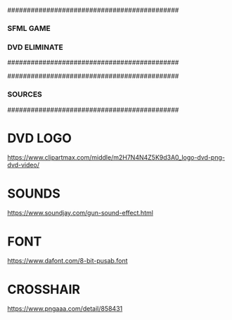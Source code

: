 ############################################
###				SFML GAME				 ###
###			  DVD ELIMINATE				 ###
############################################

############################################
###				 SOURCES				 ###
############################################

# DVD LOGO #
https://www.clipartmax.com/middle/m2H7N4N4Z5K9d3A0_logo-dvd-png-dvd-video/

# SOUNDS #
https://www.soundjay.com/gun-sound-effect.html

# FONT #
https://www.dafont.com/8-bit-pusab.font

# CROSSHAIR #
https://www.pngaaa.com/detail/858431
